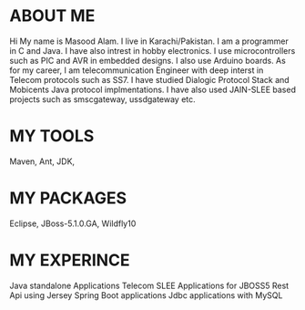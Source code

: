ABOUT ME
=======================================
Hi
My name is Masood Alam.
I live in Karachi/Pakistan.
I am a programmer in C and Java.
I have also intrest in hobby electronics.
I use microcontrollers such as PIC and AVR in embedded designs.
I also use Arduino boards.
As for my career, I am telecommunication Engineer with
deep interst in Telecom protocols such as SS7.
I have studied Dialogic Protocol Stack and Mobicents Java protocol implmentations.
I have also used JAIN-SLEE based projects such as smscgateway, ussdgateway etc.

MY TOOLS
========
Maven, Ant, JDK, 

MY PACKAGES
============
Eclipse, JBoss-5.1.0.GA, Wildfly10

MY EXPERINCE
======================
Java standalone Applications 
Telecom SLEE Applications for JBOSS5
Rest Api using Jersey
Spring Boot applications
Jdbc applications with MySQL
